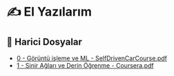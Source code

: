 # ✍ El Yazılarım


<!--Index-->

## 🔗 Harici Dosyalar

- [0 - Görüntü işleme ve ML - SelfDrivenCarCourse.pdf](./0%20-%20G%C3%B6r%C3%BCnt%C3%BC%20i%C5%9Fleme%20ve%20ML%20-%20SelfDrivenCarCourse.pdf)
- [1 - Sinir Ağları ve Derin Öğrenme - Coursera.pdf](./1%20-%20Sinir%20A%C4%9Flar%C4%B1%20ve%20Derin%20%C3%96%C4%9Frenme%20-%20Coursera.pdf)


<!--Index-->
